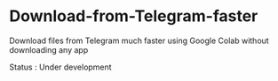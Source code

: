 # Download-from-Telegram-faster
Download files from Telegram much faster using Google Colab without downloading any app

Status : Under development
